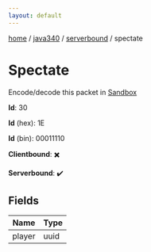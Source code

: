 ```yaml
---
layout: default
---
```


[home](/)  /  [java340](/protocol/java340)  /  [serverbound](/protocol/java340/serverbound)  /  spectate

# Spectate

Encode/decode this packet in [Sandbox](../../../sandbox/java340#serverbound.spectate)

**Id**: 30

**Id** (hex): 1E

**Id** (bin): 00011110

**Clientbound**: ✖️

**Serverbound**: ✔️

## Fields

Name | Type
---|---
player | uuid
